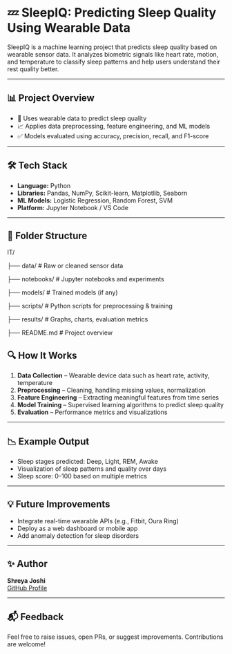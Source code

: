 # 💤 SleepIQ: Predicting Sleep Quality Using Wearable Data

SleepIQ is a machine learning project that predicts sleep quality based on wearable sensor data. It analyzes biometric signals like heart rate, motion, and temperature to classify sleep patterns and help users understand their rest quality better.

---

## 📊 Project Overview

- 🧠 Uses wearable data to predict sleep quality
- 📈 Applies data preprocessing, feature engineering, and ML models
- ✅ Models evaluated using accuracy, precision, recall, and F1-score

---

## 🛠️ Tech Stack

- **Language:** Python
- **Libraries:** Pandas, NumPy, Scikit-learn, Matplotlib, Seaborn
- **ML Models:** Logistic Regression, Random Forest, SVM 
- **Platform:** Jupyter Notebook / VS Code

---

## 📂 Folder Structure
IT/

├── data/ # Raw or cleaned sensor data

├── notebooks/ # Jupyter notebooks and experiments

├── models/ # Trained models (if any)

├── scripts/ # Python scripts for preprocessing & training

├── results/ # Graphs, charts, evaluation metrics

├── README.md # Project overview

## 🔍 How It Works

1. **Data Collection** – Wearable device data such as heart rate, activity, temperature
2. **Preprocessing** – Cleaning, handling missing values, normalization
3. **Feature Engineering** – Extracting meaningful features from time series
4. **Model Training** – Supervised learning algorithms to predict sleep quality
5. **Evaluation** – Performance metrics and visualizations

---

## 📉 Example Output

- Sleep stages predicted: Deep, Light, REM, Awake
- Visualization of sleep patterns and quality over days
- Sleep score: 0–100 based on multiple metrics

---

## 💡 Future Improvements

- Integrate real-time wearable APIs (e.g., Fitbit, Oura Ring)
- Deploy as a web dashboard or mobile app
- Add anomaly detection for sleep disorders

---

## ✨ Author

**Shreya Joshi**  
[GitHub Profile](https://github.com/shreyaj1)

---

## 📬 Feedback

Feel free to raise issues, open PRs, or suggest improvements. Contributions are welcome!

